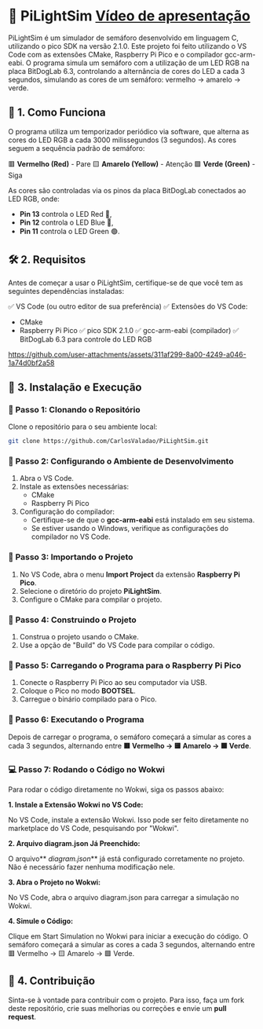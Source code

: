 # 🚦 PiLightSim [Vídeo de apresentação](https://youtu.be/eI9AtzHlC2U)

PiLightSim é um simulador de semáforo desenvolvido em linguagem C, utilizando o pico SDK na versão 2.1.0. Este projeto foi feito utilizando o VS Code com as extensões CMake, Raspberry Pi Pico e o compilador gcc-arm-eabi. O programa simula um semáforo com a utilização de um LED RGB na placa BitDogLab 6.3, controlando a alternância de cores do LED a cada 3 segundos, simulando as cores de um semáforo: vermelho → amarelo → verde.

## 📌 1. Como Funciona

O programa utiliza um temporizador periódico via software, que alterna as cores do LED RGB a cada 3000 milissegundos (3 segundos). As cores seguem a sequência padrão de semáforo:

🟥 **Vermelho (Red)** - Pare
🟨 **Amarelo (Yellow)** - Atenção
🟩 **Verde (Green)** - Siga

As cores são controladas via os pinos da placa BitDogLab conectados ao LED RGB, onde:

- **Pin 13** controla o LED Red 🔴,
- **Pin 12** controla o LED Blue 🔵,
- **Pin 11** controla o LED Green 🟢.

## 🛠 2. Requisitos

Antes de começar a usar o PiLightSim, certifique-se de que você tem as seguintes dependências instaladas:

✅ VS Code (ou outro editor de sua preferência)
✅ Extensões do VS Code:
   - CMake
   - Raspberry Pi Pico
✅ pico SDK 2.1.0
✅ gcc-arm-eabi (compilador)
✅ BitDogLab 6.3 para controle do LED RGB

https://github.com/user-attachments/assets/311af299-8a00-4249-a046-1a74d0bf2a58

## 🚀 3. Instalação e Execução

### 🔹 Passo 1: Clonando o Repositório

Clone o repositório para o seu ambiente local:

```bash
git clone https://github.com/CarlosValadao/PiLightSim.git
```

### 🔹 Passo 2: Configurando o Ambiente de Desenvolvimento

1. Abra o VS Code.
2. Instale as extensões necessárias:
   - CMake
   - Raspberry Pi Pico
3. Configuração do compilador:
   - Certifique-se de que o **gcc-arm-eabi** está instalado em seu sistema.
   - Se estiver usando o Windows, verifique as configurações do compilador no VS Code.

### 🔹 Passo 3: Importando o Projeto

1. No VS Code, abra o menu **Import Project** da extensão **Raspberry Pi Pico**.
2. Selecione o diretório do projeto **PiLightSim**.
3. Configure o CMake para compilar o projeto.

### 🔹 Passo 4: Construindo o Projeto

1. Construa o projeto usando o CMake.
2. Use a opção de "Build" do VS Code para compilar o código.

### 🔹 Passo 5: Carregando o Programa para o Raspberry Pi Pico

1. Conecte o Raspberry Pi Pico ao seu computador via USB.
2. Coloque o Pico no modo **BOOTSEL**.
3. Carregue o binário compilado para o Pico.

### 🔹 Passo 6: Executando o Programa

Depois de carregar o programa, o semáforo começará a simular as cores a cada 3 segundos, alternando entre **🟥 Vermelho → 🟨 Amarelo → 🟩 Verde**.

### 💻 Passo 7: Rodando o Código no Wokwi
Para rodar o código diretamente no Wokwi, siga os passos abaixo:

**1. Instale a Extensão Wokwi no VS Code:**

No VS Code, instale a extensão Wokwi. Isso pode ser feito diretamente no marketplace do VS Code, pesquisando por "Wokwi".

**2. Arquivo diagram.json Já Preenchido:**

O arquivo** _diagram.json_** já está configurado corretamente no projeto. Não é necessário fazer nenhuma modificação nele.

**3. Abra o Projeto no Wokwi:**

No VS Code, abra o arquivo diagram.json para carregar a simulação no Wokwi.

**4. Simule o Código:**

Clique em Start Simulation no Wokwi para iniciar a execução do código.
O semáforo começará a simular as cores a cada 3 segundos, alternando entre 🟥 Vermelho → 🟨 Amarelo → 🟩 Verde.

## 🤝 4. Contribuição

Sinta-se à vontade para contribuir com o projeto. Para isso, faça um fork deste repositório, crie suas melhorias ou correções e envie um **pull request**.
